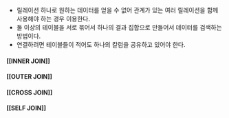 - 릴레이션 하나로 원하는 데이터를 얻을 수 없어 관계가 있는 여러 릴레이션을 함께 사용해야 하는 경우 이용한다.
- 둘 이상의 테이블을 서로 묶어서 하나의 결과 집합으로 만들어서 데이터를 검색하는 방법이다.
- 연결하려면 테이블들이 적어도 하나의 칼럼을 공유하고 있어야 한다.

#### [[INNER JOIN]]
#### [[OUTER JOIN]]
#### [[CROSS JOIN]]
#### [[SELF JOIN]]